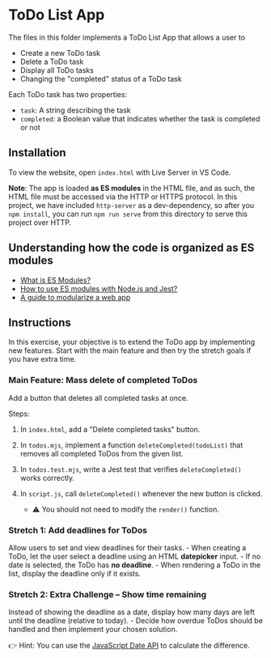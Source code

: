 # ToDo List App

The files in this folder implements a ToDo List App that allows a user to
- Create a new ToDo task
- Delete a ToDo task
- Display all ToDo tasks
- Changing the "completed" status of a ToDo task

Each ToDo task has two properties:
  - `task`: A string describing the task 
  - `completed`: a Boolean value that indicates whether the task is completed or not 

## Installation

To view the website, open `index.html` with Live Server in VS Code.

**Note**: The app is loaded **as ES modules** in the HTML file, and as such, the HTML file must be accessed via the HTTP or HTTPS protocol. In this project, we have included `http-server` as a dev-dependency, so after you `npm install`, you can run `npm run serve` from this directory to serve this project over HTTP.

## Understanding how the code is organized as ES modules

- [What is ES Modules?](00-what_is_ES_modules.md)
- [How to use ES modules with Node.js and Jest?](01-using_esm_with_nodejs_and_jest.md)
- [A guide to modularize a web app](02-guide_to_modularize_code.md)

## Instructions

In this exercise, your objective is to extend the ToDo app by implementing new features. 
Start with the main feature and then try the stretch goals if you have extra time.

### Main Feature: Mass delete of completed ToDos

Add a button that deletes all completed tasks at once.

Steps:
1. In `index.html`, add a "Delete completed tasks" button.

2. In `todos.mjs`, implement a function `deleteCompleted(todoList)` that removes all completed 
   ToDos from the given list.

3. In `todos.test.mjs`, write a Jest test that verifies `deleteCompleted()` works correctly.

4. In `script.js`, call `deleteCompleted()` whenever the new button is clicked.
    - ⚠️ You should not need to modify the `render()` function.

### Stretch 1: Add deadlines for ToDos

Allow users to set and view deadlines for their tasks.
    - When creating a ToDo, let the user select a deadline using an HTML **datepicker** input.
    - If no date is selected, the ToDo has **no deadline**.
    - When rendering a ToDo in the list, display the deadline only if it exists.

### Stretch 2: Extra Challenge – Show time remaining

Instead of showing the deadline as a date, display how many days are left until the 
deadline (relative to today).
    - Decide how overdue ToDos should be handled and then implement your chosen solution.

👉 Hint: You can use the [JavaScript Date API](https://developer.mozilla.org/en-US/docs/Web/JavaScript/Reference/Global_Objects/Date)
to calculate the difference.



